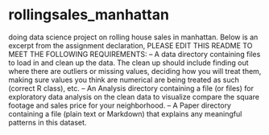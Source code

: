# rollingsales_manhattan
doing data science project on rolling house sales in manhattan. Below is an excerpt from the assignment declaration, PLEASE EDIT THIS README TO MEET THE FOLLOWING REQUIREMENTS:
–	A data directory containing files to load in and clean up the data. The clean up should include finding out where there are outliers or missing values, deciding how you will treat them, making sure values you think are numerical are being treated as such (correct R class), etc.
–	An Analysis directory containing a file (or files) for exploratory data analysis on the clean data to visualize compare the square footage and sales price for your neighborhood.
–	A Paper directory containing a file (plain text or Markdown) that explains any meaningful patterns in this dataset.
